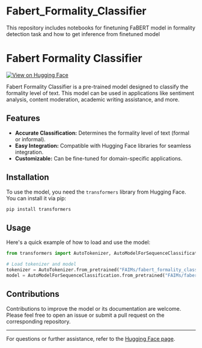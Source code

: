 # Fabert_Formality_Classifier
This repository includes notebooks for finetuning FaBERT model in formality detection task and how to get inference from finetuned model

# Fabert Formality Classifier

[![View on Hugging Face](https://img.shields.io/badge/Hugging%20Face-Model%20Page-yellow)](https://huggingface.co/FAIMs/fabert_formality_classifier/tree/main)

Fabert Formality Classifier is a pre-trained model designed to classify the formality level of text. This model can be used in applications like sentiment analysis, content moderation, academic writing assistance, and more.

## Features

- **Accurate Classification:** Determines the formality level of text (formal or informal).
- **Easy Integration:** Compatible with Hugging Face libraries for seamless integration.
- **Customizable:** Can be fine-tuned for domain-specific applications.

## Installation

To use the model, you need the `transformers` library from Hugging Face. You can install it via pip:

```bash
pip install transformers
```

## Usage

Here's a quick example of how to load and use the model:

```python
from transformers import AutoTokenizer, AutoModelForSequenceClassification

# Load tokenizer and model
tokenizer = AutoTokenizer.from_pretrained("FAIMs/fabert_formality_classifier")
model = AutoModelForSequenceClassification.from_pretrained("FAIMs/fabert_formality_classifier")

```

## Contributions

Contributions to improve the model or its documentation are welcome. Please feel free to open an issue or submit a pull request on the corresponding repository.

---

For questions or further assistance, refer to the [Hugging Face page](https://huggingface.co/FAIMs/fabert_formality_classifier/tree/main).
